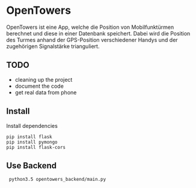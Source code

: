# OpenTowers


OpenTowers ist eine App, welche die Position von Mobilfunktürmen berechnet und diese in einer Datenbank speichert.
Dabei wird die Position des Turmes anhand der GPS-Position verschiedener Handys und der zugehörigen Signalstärke trianguliert.

## TODO

* cleaning up the project
* document the code
* get real data from phone


## Install
Install dependencies
```
pip install flask
pip install pymongo
pip install flask-cors
```

## Use Backend
```
 python3.5 opentowers_backend/main.py
 ```
